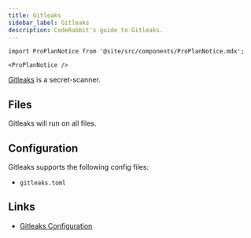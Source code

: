 ```yaml
---
title: Gitleaks
sidebar_label: Gitleaks
description: CodeRabbit's guide to Gitleaks.
---
```


```mdx-code-block
import ProPlanNotice from '@site/src/components/ProPlanNotice.mdx';

<ProPlanNotice />
```

[Gitleaks](https://gitleaks.io/) is a secret-scanner.

## Files

Gitleaks will run on all files.

## Configuration

Gitleaks supports the following config files:

- `gitleaks.toml`

## Links

- [Gitleaks Configuration](https://github.com/gitleaks/gitleaks#configuration)
